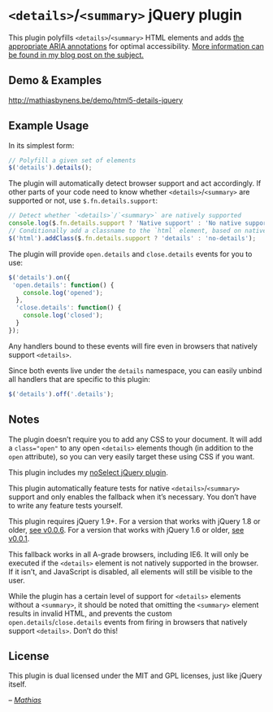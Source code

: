 # `<details>`/`<summary>` jQuery plugin

This plugin polyfills `<details>`/`<summary>` HTML elements and adds [the appropriate ARIA annotations](http://mathiasbynens.be/notes/html5-details-jquery#comment-58) for optimal accessibility. [More information can be found in my blog post on the subject.](http://mathiasbynens.be/notes/html5-details-jquery)

## Demo & Examples

<http://mathiasbynens.be/demo/html5-details-jquery>

## Example Usage

In its simplest form:

```js
// Polyfill a given set of elements
$('details').details();
```

The plugin will automatically detect browser support and act accordingly. If other parts of your code need to know whether `<details>`/`<summary>` are supported or not, use `$.fn.details.support`:

```js
// Detect whether `<details>`/`<summary>` are natively supported
console.log($.fn.details.support ? 'Native support' : 'No native support');
// Conditionally add a classname to the `html` element, based on native support
$('html').addClass($.fn.details.support ? 'details' : 'no-details');
```

The plugin will provide `open.details` and `close.details` events for you to use:

```js
$('details').on({
 'open.details': function() {
    console.log('opened');
  },
  'close.details': function() {
    console.log('closed');
  }
});
```

Any handlers bound to these events will fire even in browsers that natively support `<details>`.

Since both events live under the `details` namespace, you can easily unbind all handlers that are specific to this plugin:

```js
$('details').off('.details');
```

## Notes

The plugin doesn’t require you to add any CSS to your document. It will add a `class="open"` to any open `<details>` elements though (in addition to the `open` attribute), so you can very easily target these using CSS if you want.

This plugin includes my [noSelect jQuery plugin](http://mths.be/noselect).

This plugin automatically feature tests for native `<details>`/`<summary>` support and only enables the fallback when it’s necessary. You don’t have to write any feature tests yourself.

This plugin requires jQuery 1.9+. For a version that works with jQuery 1.8 or older, [see v0.0.6](https://github.com/mathiasbynens/jquery-details/blob/0.0.6/jquery.details.js). For a version that works with jQuery 1.6 or older, [see v0.0.1](https://github.com/mathiasbynens/jquery-details/blob/0.0.1/jquery.details.js).

This fallback works in all A-grade browsers, including IE6. It will only be executed if the `<details>` element is not natively supported in the browser. If it isn’t, and JavaScript is disabled, all elements will still be visible to the user.

While the plugin has a certain level of support for `<details>` elements without a `<summary>`, it should be noted that omitting the `<summary>` element results in invalid HTML, and prevents the custom `open.details`/`close.details` events from firing in browsers that natively support `<details>`. Don’t do this!

## License

This plugin is dual licensed under the MIT and GPL licenses, just like jQuery itself.

_– [Mathias](http://mathiasbynens.be/)_
